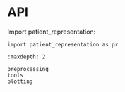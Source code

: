 # API

Import patient_representation:

```
import patient_representation as pr
```

```{toctree}
:maxdepth: 2

preprocessing
tools
plotting
```
